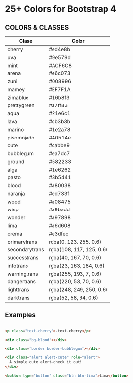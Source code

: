 # 25+ Colors for Bootstrap 4

## COLORS & CLASSES

| Clase | Color |
| ------ | ----------- |
| cherry | #ed4e8b |
| uva | #9e579d |
| mint |  #ACF6C8 |
| arena | #e6c073 |
| zuni | #008996 |
| mamey | #EF7F1A |
| zimablue | #16b8f3 |
| prettygreen | #a7ff83 |
| aqua | #21e6c1 |
| lava | #cb3b3b |
| marino |  #1e2a78 |
| pisomojado | #40514e |
| cute |#cabbe9 |
| bubblegum | #ea7dc7 |
| ground | #582233 |
| alga | #1e6262 |
| pasto | #3b5441 |
| blood |#a80038 |
| naranja | #ed733f |
| wood | #a08475 |
| wisp | #a9badd |
| wonder | #a97898 |
| lima | #a6d608 |
| crema | #e3dfec |
| primarytrans | rgba(0, 123, 255, 0.6) |
| secondarytrans | rgba(108, 117, 125, 0.6) |
| successtrans | rgba(40, 167, 70, 0.6) |
| infotrans | rgba(23, 163, 184, 0.6) |
| warningtrans | rgba(255, 193, 7, 0.6) |
| dangertrans | rgba(220, 53, 70, 0.6) |
| lighttrans | rgba(248, 249, 250, 0.6) |
| darktrans | rgba(52, 58, 64, 0.6) |

## Examples

```html

<p class="text-cherry">.text-cherry</p>

<div class="bg-blood"></div>

<div class="border border-bubblegum"></div>

<div class="alert alert-cute" role="alert">
  A simple cute alert—check it out!
</div>

<button type="button" class="btn btn-lima">Lima</button>



```